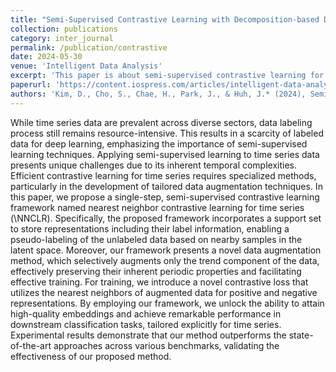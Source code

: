 ```yaml
---
title: "Semi-Supervised Contrastive Learning with Decomposition-based Data Augmentation for Time Series Classification"
collection: publications
category: inter_journal
permalink: /publication/contrastive
date: 2024-05-30
venue: 'Intelligent Data Analysis'
excerpt: 'This paper is about semi-supervised contrastive learning for time series classification'
paperurl: 'https://content.iospress.com/articles/intelligent-data-analysis/ida240002'
authors: 'Kim, D., Cho, S., Chae, H., Park, J., & Huh, J.* (2024), Semi-Supervised Contrastive Learning with Decomposition-based Data Augmentation for Time Series Classification, to Appear in Intelligent Data Analysis. (SCIE)'
---
```


While time series data are prevalent across diverse sectors, data labeling process still remains resource-intensive. This results in a scarcity of labeled data for deep learning, emphasizing the importance of semi-supervised learning techniques. Applying semi-supervised learning to time series data presents unique challenges due to its inherent temporal complexities. Efficient contrastive learning for time series requires specialized methods, particularly in the development of tailored data augmentation techniques. In this paper, we propose a single-step, semi-supervised contrastive learning framework named nearest neighbor contrastive learning for time series (\NNCLR). Specifically, the proposed framework incorporates a support set to store representations including their label information, enabling a pseudo-labeling of the unlabeled data based on nearby samples in the latent space. Moreover, our framework presents a novel data augmentation method, which selectively augments only the trend component of the data, effectively preserving their inherent periodic properties and facilitating effective training. For training, we introduce a novel contrastive loss that utilizes the nearest neighbors of augmented data for positive and negative representations. By employing our framework, we unlock the ability to attain high-quality embeddings and achieve remarkable performance in downstream classification tasks, tailored explicitly for time series. Experimental results demonstrate that our method outperforms the state-of-the-art approaches across various benchmarks, validating the effectiveness of our proposed method.
